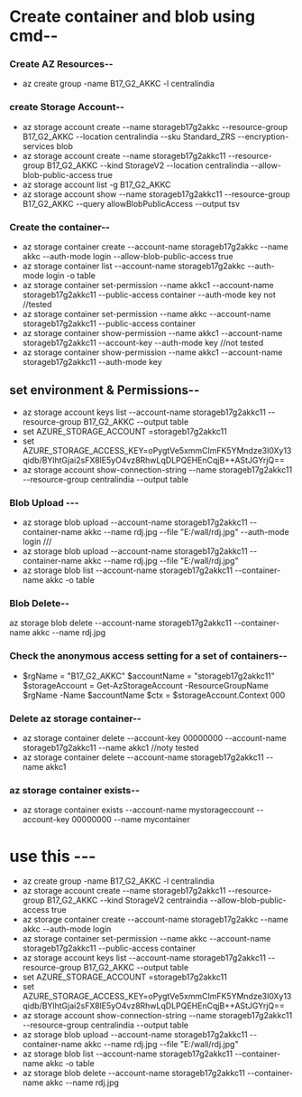 # Create container and blob using cmd--

### Create AZ Resources--
- az create group -name B17_G2_AKKC -l centralindia

### create Storage Account--
- az storage account create --name storageb17g2akkc --resource-group B17_G2_AKKC --location centralindia --sku Standard_ZRS --encryption-services blob
- az storage account create --name storageb17g2akkc11 --resource-group B17_G2_AKKC --kind StorageV2 --location centralindia --allow-blob-public-access true
- az storage account list -g B17_G2_AKKC
- az storage account show --name storageb17g2akkc11 --resource-group B17_G2_AKKC --query allowBlobPublicAccess --output tsv


### Create the container--
- az storage container create --account-name storageb17g2akkc --name akkc --auth-mode login --allow-blob-public-access true
- az storage container list --account-name storageb17g2akkc --auth-mode login -o table
- az storage container set-permission --name akkc1 --account-name storageb17g2akkc11 --public-access container --auth-mode key not //tested
- az storage container set-permission --name akkc --account-name storageb17g2akkc11 --public-access container
- az storage container show-permission --name akkc1 --account-name storageb17g2akkc11 --account-key <account-key> --auth-mode key //not tested
- az storage container show-permission --name akkc1 --account-name storageb17g2akkc11 --auth-mode key

## set environment & Permissions--
- az storage account keys list --account-name storageb17g2akkc11 --resource-group B17_G2_AKKC --output table
- set AZURE_STORAGE_ACCOUNT =storageb17g2akkc11
- set AZURE_STORAGE_ACCESS_KEY=oPygtVe5xmmClmFK5YMndze3l0Xy13qidb/BYlhtGjai2sFX8lE5yO4vz8RhwLqDLPQEHEnCqjB++AStJGYrjQ==
- az storage account show-connection-string --name storageb17g2akkc11 --resource-group centralindia --output table 

### Blob Upload ---
- az storage blob upload --account-name storageb17g2akkc11 --container-name akkc --name rdj.jpg --file "E:/wall/rdj.jpg" --auth-mode login ///
- az storage blob upload --account-name storageb17g2akkc11 --container-name akkc --name rdj.jpg --file "E:/wall/rdj.jpg"
- az storage blob list --account-name storageb17g2akkc11 --container-name akkc -o table

### Blob Delete--
az storage blob delete --account-name storageb17g2akkc11 --container-name akkc --name rdj.jpg




### Check the anonymous access setting for a set of containers--
- $rgName = "B17_G2_AKKC"
$accountName = "storageb17g2akkc11"
$storageAccount = Get-AzStorageAccount -ResourceGroupName $rgName -Name $accountName
$ctx = $storageAccount.Context
000

### Delete az storage container--
- az storage container delete --account-key 00000000 --account-name storageb17g2akkc11 --name akkc1 //noty tested
- az storage container delete --account-name storageb17g2akkc11 --name akkc1


### az storage container exists--
- az storage container exists --account-name mystorageccount --account-key 00000000 --name mycontainer




# use this ---
- az create group -name B17_G2_AKKC -l centralindia
- az storage account create --name storageb17g2akkc11 --resource-group B17_G2_AKKC --kind StorageV2 centraindia --allow-blob-public-access true
- az storage container create --account-name storageb17g2akkc --name akkc --auth-mode login
- az storage container set-permission --name akkc --account-name storageb17g2akkc11 --public-access container
- az storage account keys list --account-name storageb17g2akkc11 --resource-group B17_G2_AKKC --output table
- set AZURE_STORAGE_ACCOUNT =storageb17g2akkc11
- set AZURE_STORAGE_ACCESS_KEY=oPygtVe5xmmClmFK5YMndze3l0Xy13qidb/BYlhtGjai2sFX8lE5yO4vz8RhwLqDLPQEHEnCqjB++AStJGYrjQ==
- az storage account show-connection-string --name storageb17g2akkc11 --resource-group centralindia --output table 
- az storage blob upload --account-name storageb17g2akkc11 --container-name akkc --name rdj.jpg --file "E:/wall/rdj.jpg"
- az storage blob list --account-name storageb17g2akkc11 --container-name akkc -o table
- az storage blob delete --account-name storageb17g2akkc11 --container-name akkc --name rdj.jpg



